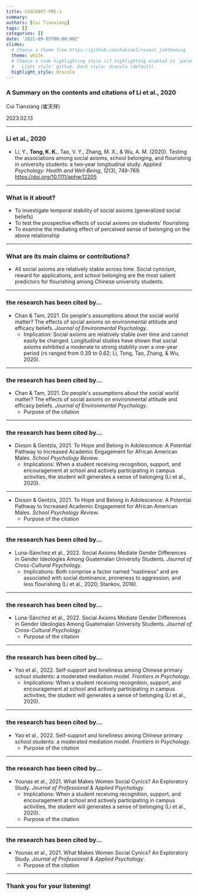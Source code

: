 ```yaml
---
title: SSGC8807-PRE-1
summary: 
authors: [Cui Tianxiang]
tags: []
categories: []
date: '2021-09-05T00:00:00Z'
slides:
  # Choose a theme from https://github.com/hakimel/reveal.js#theming
  theme: white
  # Choose a code highlighting style (if highlighting enabled in `params.toml`)
  #   Light style: github. Dark style: dracula (default).
  highlight_style: dracula
---
```


### A Summary on the contents and citations of Li et al., 2020


Cui Tianxiang (崔天祥)


2023.02.13

---

### Li et al., 2020

- Li, Y., **Tong, K. K.**, Tao, V. Y., Zhang, M. X., & Wu, A. M. (2020). Testing the associations among social axioms, school belonging, and flourishing in university students: a two‐year longitudinal study. *Applied Psychology: Health and Well‐Being*, *12*(3), 749-769. https://doi.org/10.1111/aphw.12205

---

### What is it about?

- To investigate temporal stability of social axioms (generalized social beliefs)
- To test the prospective effects of social axioms on students' flourishing
- To examine the mediating effect of perceived sense of belonging on the above relationship

---

### What are its main claims or contributions?

- All social axioms are relatively stable across time. Social cynicism, reward for applications, and school belonging are the most salient predictors for flourishing among Chinese university students.

---

### the research has been cited by...

- Chan & Tam, 2021. Do people's assumptions about the social world matter? The effects of social axioms on environmental attitude and efficacy beliefs. *Journal of Environmental Psychology*.
  - Implication: Social axioms are relatively stable over time and cannot easily be changed. Longitudinal studies have shown that social axioms exhibited a moderate to strong stability over a one-year period (*r*s ranged from 0.39 to 0.62; Li, Tong, Tao, Zhang, & Wu, 2020).
 
---
### the research has been cited by...

- Chan & Tam, 2021. Do people's assumptions about the social world matter? The effects of social axioms on environmental attitude and efficacy beliefs. *Journal of Environmental Psychology*.
  - Purpose of the citation
---
### the research has been cited by...

- Dixson & Gentzis, 2021. To Hope and Belong in Adolescence: A Potential Pathway to Increased Academic Engagement for African American Males. *School Psychology Review*.
  - Implications: When a student receiving recognition, support, and encouragement at school and actively participating in campus activities, the student will generates a sense of belonging (Li et al., 2020).
---
- Dixson & Gentzis, 2021. To Hope and Belong in Adolescence: A Potential Pathway to Increased Academic Engagement for African American Males. *School Psychology Review*.
  - Purpose of the citation
---
### the research has been cited by...

- Luna-Sánchez et al., 2022. Social Axioms Mediate Gender Differences in Gender Ideologies Among Guatemalan University Students. *Journal of Cross-Cultural Psychology*.
  - Implications: Both comprise a factor named “nastiness” and are associated with social dominance, proneness to aggression, and less flourishing (Li et al., 2020; Stankov, 2016).

---
### the research has been cited by...

- Luna-Sánchez et al., 2022. Social Axioms Mediate Gender Differences in Gender Ideologies Among Guatemalan University Students. *Journal of Cross-Cultural Psychology*.
  - Purpose of the citation
---
### the research has been cited by...

- Yao et al., 2022. Self-support and loneliness among Chinese primary school students: a moderated mediation model. *Frontiers in Psychology*.
  - Implications: When a student receiving recognition, support, and encouragement at school and actively participating in campus activities, the student will generates a sense of belonging (Li et al., 2020).

---
### the research has been cited by...

- Yao et al., 2022. Self-support and loneliness among Chinese primary school students: a moderated mediation model. *Frontiers in Psychology*.
  - Purpose of the citation
---
### the research has been cited by...

- Younas et al., 2021. What Makes Women Social Cynics? An Exploratory Study. *Journal of Professional & Applied Psychology*.
  - Implications: When a student receiving recognition, support, and encouragement at school and actively participating in campus activities, the student will generates a sense of belonging (Li et al., 2020).
  - Purpose of the citation

---
### the research has been cited by...

- Younas et al., 2021. What Makes Women Social Cynics? An Exploratory Study. *Journal of Professional & Applied Psychology*.
  - Purpose of the citation



---
### Thank you for your listening!
